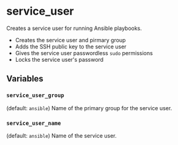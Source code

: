 # service_user

Creates a service user for running Ansible playbooks.

- Creates the service user and pirmary group
- Adds the SSH public key to the service user
- Gives the service user passwordless `sudo` permissions
- Locks the service user's password

## Variables

### `service_user_group`

(default: `ansible`) Name of the primary group for the service user.

### `service_user_name`

(default: `ansible`) Name of the service user.
